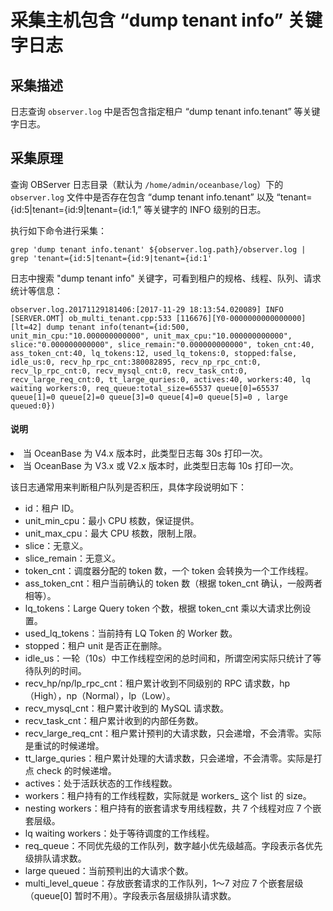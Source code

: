 # 采集主机包含 “dump tenant info” 关键字日志

## 采集描述

日志查询 `observer.log` 中是否包含指定租户 “dump tenant info.tenant” 等关键字日志。

## 采集原理

查询 OBServer 日志目录（默认为 `/home/admin/oceanbase/log`）下的 `observer.log` 文件中是否存在包含 “dump tenant info.tenant” 以及 “tenant={id:5|tenant={id:9|tenant={id:1,” 等关键字的 INFO 级别的日志。

执行如下命令进行采集：

```shell
grep 'dump tenant info.tenant' ${observer.log.path}/observer.log | grep 'tenant={id:5|tenant={id:9|tenant={id:1'
```

日志中搜索 "dump tenant info" 关键字，可看到租户的规格、线程、队列、请求统计等信息：

```shell
observer.log.20171129181406:[2017-11-29 18:13:54.020089] INFO  [SERVER.OMT] ob_multi_tenant.cpp:533 [116676][Y0-0000000000000000] [lt=42] dump tenant info(tenant={id:500, 			unit_min_cpu:"10.000000000000", unit_max_cpu:"10.000000000000", slice:"0.000000000000", slice_remain:"0.000000000000", token_cnt:40, ass_token_cnt:40, lq_tokens:12, used_lq_tokens:0, stopped:false, idle_us:0, recv_hp_rpc_cnt:380082895, recv_np_rpc_cnt:0, recv_lp_rpc_cnt:0, recv_mysql_cnt:0, recv_task_cnt:0, recv_large_req_cnt:0, tt_large_quries:0, actives:40, workers:40, lq waiting workers:0, req_queue:total_size=65537 queue[0]=65537 queue[1]=0 queue[2]=0 queue[3]=0 queue[4]=0 queue[5]=0 , large queued:0})
```

<main id="notice" type='explain'>
<h4>说明</h4>
<li>当 OceanBase 为 V4.x 版本时，此类型日志每 30s 打印一次。</li><li>当 OceanBase 为 V3.x 或 V2.x 版本时，此类型日志每 10s 打印一次。</li>
</main>

该日志通常用来判断租户队列是否积压，具体字段说明如下：

* id：租户 ID。
* unit_min_cpu：最小 CPU 核数，保证提供。
* unit_max_cpu：最大 CPU 核数，限制上限。
* slice：无意义。
* slice_remain：无意义。
* token_cnt：调度器分配的 token 数，一个 token 会转换为一个工作线程。
* ass_token_cnt：租户当前确认的 token 数（根据 token_cnt 确认，一般两者相等）。
* lq_tokens：Large Query token 个数，根据 token_cnt 乘以大请求比例设置。
* used_lq_tokens：当前持有 LQ Token 的 Worker 数。
* stopped：租户 unit 是否正在删除。
* idle_us：一轮（10s）中工作线程空闲的总时间和，所谓空闲实际只统计了等待队列的时间。
* recv_hp/np/lp_rpc_cnt：租户累计收到不同级别的 RPC 请求数，hp（High），np（Normal），lp（Low）。
* recv_mysql_cnt：租户累计收到的 MySQL 请求数。
* recv_task_cnt：租户累计收到的内部任务数。
* recv_large_req_cnt：租户累计预判的大请求数，只会递增，不会清零。实际是重试的时候递增。
* tt_large_quries：租户累计处理的大请求数，只会递增，不会清零。实际是打点 check 的时候递增。
* actives：处于活跃状态的工作线程数。
* workers：租户持有的工作线程数，实际就是 workers_ 这个 list 的 size。
* nesting workers：租户持有的嵌套请求专用线程数，共 7 个线程对应 7 个嵌套层级。
* lq waiting workers：处于等待调度的工作线程。
* req_queue：不同优先级的工作队列，数字越小优先级越高。字段表示各优先级排队请求数。
* large queued：当前预判出的大请求个数。
* multi_level_queue：存放嵌套请求的工作队列，1～7 对应 7 个嵌套层级（queue[0] 暂时不用）。字段表示各层级排队请求数。

